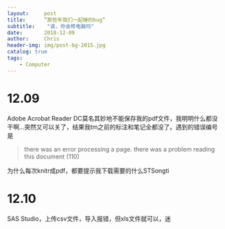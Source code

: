 ```yaml
---
layout:     post
title:      “那些年我们一起锤的bug”
subtitle:    "诶，你会修电脑吗"
date:       2018-12-09
author:     Chris
header-img: img/post-bg-2015.jpg
catalog: true
tags:
    - Computer
---
```


# 12.09

Adobe Acrobat Reader DC莫名其妙地不能保存我的pdf文件，我明明什么都没干啊...突然又可以关了，结果我tm之前的标注和笔记全都没了。遇到的错误编号是

> there was an error processing a page. there was a problem reading this document (110)
 
为什么每次knitr成pdf，都要提示我下载需要的什么STSongti

# 12.10

SAS Studio，上传csv文件，导入报错，但xls文件就可以，迷

